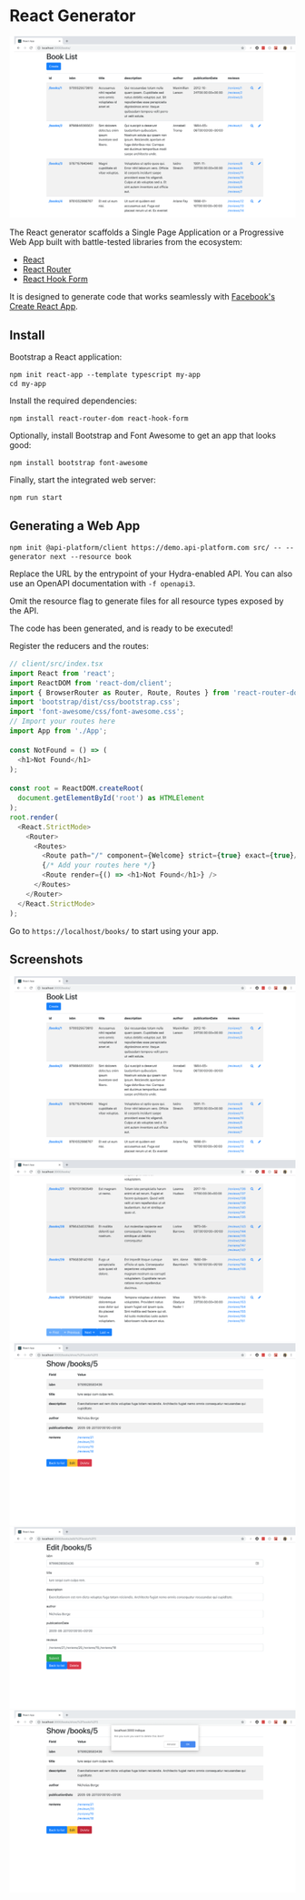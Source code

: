 # React Generator

![List screenshot](images/react/create-client-react-list.png)

The React generator scaffolds a Single Page Application or a Progressive Web App built with battle-tested libraries
from the ecosystem:

* [React](https://reactjs.org/)
* [React Router](https://reactrouter.com/)
* [React Hook Form](https://react-hook-form.com/)

It is designed to generate code that works seamlessly with [Facebook's Create React App](https://create-react-app.dev/).

## Install

Bootstrap a React application:

```console
npm init react-app --template typescript my-app
cd my-app
```

Install the required dependencies:

```console
npm install react-router-dom react-hook-form
```

Optionally, install Bootstrap and Font Awesome to get an app that looks good:

```console
npm install bootstrap font-awesome
```

Finally, start the integrated web server:

```console
npm run start
```

## Generating a Web App

```console
npm init @api-platform/client https://demo.api-platform.com src/ -- --generator next --resource book
```

Replace the URL by the entrypoint of your Hydra-enabled API.
You can also use an OpenAPI documentation with `-f openapi3`.

Omit the resource flag to generate files for all resource types exposed by the API.

The code has been generated, and is ready to be executed!

Register the reducers and the routes:

```typescript
// client/src/index.tsx
import React from 'react';
import ReactDOM from 'react-dom/client';
import { BrowserRouter as Router, Route, Routes } from 'react-router-dom';
import 'bootstrap/dist/css/bootstrap.css';
import 'font-awesome/css/font-awesome.css';
// Import your routes here
import App from './App';

const NotFound = () => (
  <h1>Not Found</h1>
);

const root = ReactDOM.createRoot(
  document.getElementById('root') as HTMLElement
);
root.render(
  <React.StrictMode>
    <Router>
      <Routes>
        <Route path="/" component={Welcome} strict={true} exact={true}/>
        {/* Add your routes here */}
        <Route render={() => <h1>Not Found</h1>} />
      </Routes>
    </Router>
  </React.StrictMode>
);
```

Go to `https://localhost/books/` to start using your app.

## Screenshots

![List](images/react/create-client-react-list.png)
![Pagination](images/react/create-client-react-list-pagination.png)
![Show](images/react/create-client-react-show.png)
![Edit](images/react/create-client-react-edit.png)
![Delete](images/react/create-client-react-delete.png)
